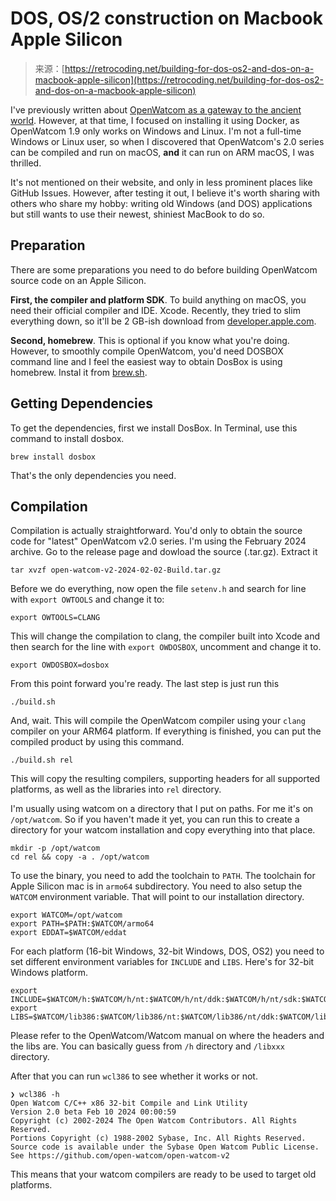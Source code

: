 <!--yml
category: 未分类
date: 2024-05-27 14:48:08
-->

# DOS, OS/2 construction on Macbook Apple Silicon

> 来源：[https://retrocoding.net/building-for-dos-os2-and-dos-on-a-macbook-apple-silicon](https://retrocoding.net/building-for-dos-os2-and-dos-on-a-macbook-apple-silicon)

I've previously written about [OpenWatcom as a gateway to the ancient world](https://retrocoding.net/openwatcom-gateway-to-ancient-world-of-x86). However, at that time, I focused on installing it using Docker, as OpenWatcom 1.9 only works on Windows and Linux. I'm not a full-time Windows or Linux user, so when I discovered that OpenWatcom's 2.0 series can be compiled and run on macOS, **and** it can run on ARM macOS, I was thrilled.

It's not mentioned on their website, and only in less prominent places like GitHub Issues. However, after testing it out, I believe it's worth sharing with others who share my hobby: writing old Windows (and DOS) applications but still wants to use their newest, shiniest MacBook to do so.

## Preparation

There are some preparations you need to do before building OpenWatcom source code on an Apple Silicon.

**First, the compiler and platform SDK**. To build anything on macOS, you need their official compiler and IDE. Xcode. Recently, they tried to slim everything down, so it'll be 2 GB-ish download from [developer.apple.com](http://developer.apple.com).

**Second, homebrew**. This is optional if you know what you're doing. However, to smoothly compile OpenWatcom, you'd need DOSBOX command line and I feel the easiest way to obtain DosBox is using homebrew. Instal it from [brew.sh](https://brew.sh).

## Getting Dependencies

To get the dependencies, first we install DosBox. In Terminal, use this command to install dosbox.

```
brew install dosbox 
```

That's the only dependencies you need.

## Compilation

Compilation is actually straightforward. You'd only to obtain the source code for "latest" OpenWatcom v2.0 series. I'm using the February 2024 archive. Go to the release page and dowload the source (.tar.gz). Extract it

```
tar xvzf open-watcom-v2-2024-02-02-Build.tar.gz 
```

Before we do everything, now open the file `setenv.h` and search for line with `export OWTOOLS` and change it to:

```
export OWTOOLS=CLANG 
```

This will change the compilation to clang, the compiler built into Xcode and then search for the line with `export OWDOSBOX`, uncomment and change it to.

```
export OWDOSBOX=dosbox 
```

From this point forward you're ready. The last step is just run this

```
./build.sh 
```

And, wait. This will compile the OpenWatcom compiler using your `clang` compiler on your ARM64 platform. If everything is finished, you can put the compiled product by using this command.

```
./build.sh rel 
```

This will copy the resulting compilers, supporting headers for all supported platforms, as well as the libraries into `rel` directory.

I'm usually using watcom on a directory that I put on paths. For me it's on `/opt/watcom`. So if you haven't made it yet, you can run this to create a directory for your watcom installation and copy everything into that place.

```
mkdir -p /opt/watcom
cd rel && copy -a . /opt/watcom 
```

To use the binary, you need to add the toolchain to `PATH`. The toolchain for Apple Silicon mac is in `armo64` subdirectory. You need to also setup the `WATCOM` environment variable. That will point to our installation directory.

```
export WATCOM=/opt/watcom
export PATH=$PATH:$WATCOM/armo64
export EDDAT=$WATCOM/eddat 
```

For each platform (16-bit Windows, 32-bit Windows, DOS, OS2) you need to set different environment variables for `INCLUDE` and `LIBS`. Here's for 32-bit Windows platform.

```
export INCLUDE=$WATCOM/h:$WATCOM/h/nt:$WATCOM/h/nt/ddk:$WATCOM/h/nt/sdk:$WATCOM/h/nt/sdk/ntddk:$WATCOM/h/nt/sdk/wdm:$WATCOM/h/nt/sdk/wdm/dd
export LIBS=$WATCOM/lib386:$WATCOM/lib386/nt:$WATCOM/lib386/nt/ddk:$WATCOM/lib386/nt/sdk:$WATCOM/lib386/nt/sdk/ntddk:$WATCOM/lib386/nt/sdk/wdm:$WATCOM/lib386/nt/sdk/wdm/ddk 
```

Please refer to the OpenWatcom/Watcom manual on where the headers and the libs are. You can basically guess from `/h` directory and `/libxxx` directory.

After that you can run `wcl386` to see whether it works or not.

```
❯ wcl386 -h
Open Watcom C/C++ x86 32-bit Compile and Link Utility
Version 2.0 beta Feb 10 2024 00:00:59
Copyright (c) 2002-2024 The Open Watcom Contributors. All Rights Reserved.
Portions Copyright (c) 1988-2002 Sybase, Inc. All Rights Reserved.
Source code is available under the Sybase Open Watcom Public License.
See https://github.com/open-watcom/open-watcom-v2 
```

This means that your watcom compilers are ready to be used to target old platforms.
